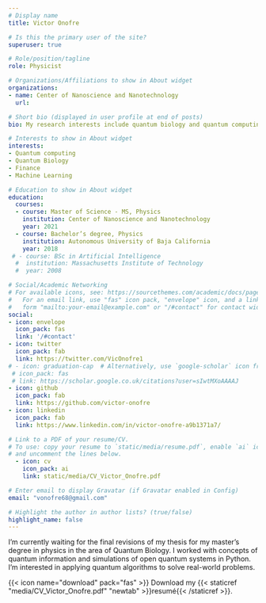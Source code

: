 ```yaml
---
# Display name
title: Victor Onofre

# Is this the primary user of the site?
superuser: true

# Role/position/tagline
role: Physicist 

# Organizations/Affiliations to show in About widget
organizations:
- name: Center of Nanoscience and Nanotechnology
  url: 

# Short bio (displayed in user profile at end of posts)
bio: My research interests include quantum biology and quantum computing

# Interests to show in About widget
interests:
- Quantum computing
- Quantum Biology
- Finance
- Machine Learning

# Education to show in About widget
education:
  courses:
  - course: Master of Science - MS, Physics
    institution: Center of Nanoscience and Nanotechnology 
    year: 2021 
  - course: Bachelor’s degree, Physics
    institution: Autonomous University of Baja California
    year: 2018
 # - course: BSc in Artificial Intelligence
  #  institution: Massachusetts Institute of Technology
  #  year: 2008

# Social/Academic Networking
# For available icons, see: https://sourcethemes.com/academic/docs/page-builder/#icons
#   For an email link, use "fas" icon pack, "envelope" icon, and a link in the
#   form "mailto:your-email@example.com" or "/#contact" for contact widget.
social:
- icon: envelope
  icon_pack: fas
  link: '/#contact'
- icon: twitter
  icon_pack: fab
  link: https://twitter.com/VicOnofre1
# - icon: graduation-cap  # Alternatively, use `google-scholar` icon from `ai` icon pack
 # icon_pack: fas
 # link: https://scholar.google.co.uk/citations?user=sIwtMXoAAAAJ
- icon: github
  icon_pack: fab
  link: https://github.com/victor-onofre
- icon: linkedin
  icon_pack: fab
  link: https://www.linkedin.com/in/victor-onofre-a9b1371a7/

# Link to a PDF of your resume/CV.
# To use: copy your resume to `static/media/resume.pdf`, enable `ai` icons in `params.toml`, 
# and uncomment the lines below.
  - icon: cv
    icon_pack: ai
    link: static/media/CV_Victor_Onofre.pdf

# Enter email to display Gravatar (if Gravatar enabled in Config)
email: "vonofre68@gmail.com"

# Highlight the author in author lists? (true/false)
highlight_name: false
---
```


I’m currently waiting for the final revisions of my thesis for my master’s degree in physics in the area of Quantum Biology.
I worked with concepts of quantum information and simulations of open quantum systems in Python. I’m interested in
applying quantum algorithms to solve real-world problems.

{{< icon name="download" pack="fas" >}} Download my {{< staticref "media/CV_Victor_Onofre.pdf" "newtab" >}}resumé{{< /staticref >}}.
